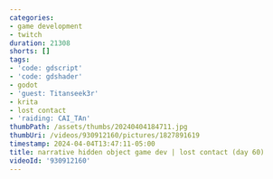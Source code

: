 ```yaml
---
categories:
- game development
- twitch
duration: 21308
shorts: []
tags:
- 'code: gdscript'
- 'code: gdshader'
- godot
- 'guest: Titanseek3r'
- krita
- lost contact
- 'raiding: CAI_TAn'
thumbPath: /assets/thumbs/20240404184711.jpg
thumbUri: /videos/930912160/pictures/1827891619
timestamp: 2024-04-04T13:47:11-05:00
title: narrative hidden object game dev | lost contact (day 60)
videoId: '930912160'
---
```

